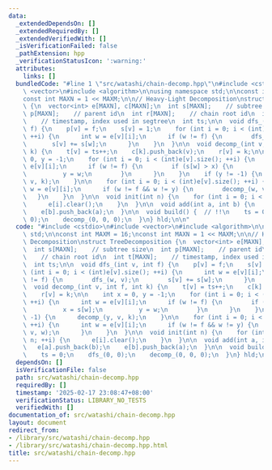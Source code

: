 ```yaml
---
data:
  _extendedDependsOn: []
  _extendedRequiredBy: []
  _extendedVerifiedWith: []
  _isVerificationFailed: false
  _pathExtension: hpp
  _verificationStatusIcon: ':warning:'
  attributes:
    links: []
  bundledCode: "#line 1 \"src/watashi/chain-decomp.hpp\"\n#include <cstdio>\n#include\
    \ <vector>\n#include <algorithm>\n\nusing namespace std;\n\nconst int MAXM = 16;\n\
    const int MAXN = 1 << MAXM;\n\n// Heavy-Light Decomposition\nstruct TreeDecomposition\
    \ {\n  vector<int> e[MAXN], c[MAXN];\n  int s[MAXN];    // subtree size\n  int\
    \ p[MAXN];    // parent id\n  int r[MAXN];    // chain root id\n  int t[MAXN];\
    \    // timestamp, index used in segtree\n  int ts;\n\n  void dfs_(int v, int\
    \ f) {\n    p[v] = f;\n    s[v] = 1;\n    for (int i = 0; i < (int)e[v].size();\
    \ ++i) {\n      int w = e[v][i];\n      if (w != f) {\n        dfs_(w, v);\n \
    \       s[v] += s[w];\n      }\n    }\n  }\n\n  void decomp_(int v, int f, int\
    \ k) {\n    t[v] = ts++;\n    c[k].push_back(v);\n    r[v] = k;\n\n    int x =\
    \ 0, y = -1;\n    for (int i = 0; i < (int)e[v].size(); ++i) {\n      int w =\
    \ e[v][i];\n      if (w != f) {\n        if (s[w] > x) {\n          x = s[w];\n\
    \          y = w;\n        }\n      }\n    }\n    if (y != -1) {\n      decomp_(y,\
    \ v, k);\n    }\n\n    for (int i = 0; i < (int)e[v].size(); ++i) {\n      int\
    \ w = e[v][i];\n      if (w != f && w != y) {\n        decomp_(w, v, w);\n   \
    \   }\n    }\n  }\n\n  void init(int n) {\n    for (int i = 0; i < n; ++i) {\n\
    \      e[i].clear();\n    }\n  }\n\n  void add(int a, int b) {\n    e[a].push_back(b);\n\
    \    e[b].push_back(a);\n  }\n\n  void build() {  // !!\n    ts = 0;\n    dfs_(0,\
    \ 0);\n    decomp_(0, 0, 0);\n  }\n} hld;\n\n"
  code: "#include <cstdio>\n#include <vector>\n#include <algorithm>\n\nusing namespace\
    \ std;\n\nconst int MAXM = 16;\nconst int MAXN = 1 << MAXM;\n\n// Heavy-Light\
    \ Decomposition\nstruct TreeDecomposition {\n  vector<int> e[MAXN], c[MAXN];\n\
    \  int s[MAXN];    // subtree size\n  int p[MAXN];    // parent id\n  int r[MAXN];\
    \    // chain root id\n  int t[MAXN];    // timestamp, index used in segtree\n\
    \  int ts;\n\n  void dfs_(int v, int f) {\n    p[v] = f;\n    s[v] = 1;\n    for\
    \ (int i = 0; i < (int)e[v].size(); ++i) {\n      int w = e[v][i];\n      if (w\
    \ != f) {\n        dfs_(w, v);\n        s[v] += s[w];\n      }\n    }\n  }\n\n\
    \  void decomp_(int v, int f, int k) {\n    t[v] = ts++;\n    c[k].push_back(v);\n\
    \    r[v] = k;\n\n    int x = 0, y = -1;\n    for (int i = 0; i < (int)e[v].size();\
    \ ++i) {\n      int w = e[v][i];\n      if (w != f) {\n        if (s[w] > x) {\n\
    \          x = s[w];\n          y = w;\n        }\n      }\n    }\n    if (y !=\
    \ -1) {\n      decomp_(y, v, k);\n    }\n\n    for (int i = 0; i < (int)e[v].size();\
    \ ++i) {\n      int w = e[v][i];\n      if (w != f && w != y) {\n        decomp_(w,\
    \ v, w);\n      }\n    }\n  }\n\n  void init(int n) {\n    for (int i = 0; i <\
    \ n; ++i) {\n      e[i].clear();\n    }\n  }\n\n  void add(int a, int b) {\n \
    \   e[a].push_back(b);\n    e[b].push_back(a);\n  }\n\n  void build() {  // !!\n\
    \    ts = 0;\n    dfs_(0, 0);\n    decomp_(0, 0, 0);\n  }\n} hld;\n\n"
  dependsOn: []
  isVerificationFile: false
  path: src/watashi/chain-decomp.hpp
  requiredBy: []
  timestamp: '2025-02-17 23:08:47+08:00'
  verificationStatus: LIBRARY_NO_TESTS
  verifiedWith: []
documentation_of: src/watashi/chain-decomp.hpp
layout: document
redirect_from:
- /library/src/watashi/chain-decomp.hpp
- /library/src/watashi/chain-decomp.hpp.html
title: src/watashi/chain-decomp.hpp
---
```

